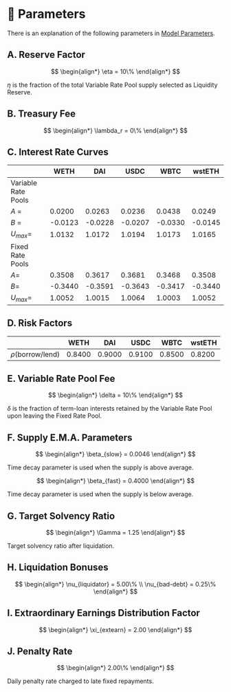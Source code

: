 # 🔢 Parameters

There is an explanation of the following parameters in [Model Parameters](../getting-started/math-paper.md#model-parameters).

## A. Reserve Factor

$$
\begin{align*}
  \eta = 10\%
\end{align*}
$$

$\eta$ is the fraction of the total Variable Rate Pool supply selected as Liquidity Reserve.

## B. Treasury Fee

$$
\begin{align*}
  \lambda_r = 0\%
\end{align*}
$$

## C. Interest Rate Curves

|                     | WETH    | DAI     | USDC    | WBTC    | wstETH  |
| ------------------- | ------- | ------- | ------- | ------- | ------- |
| Variable Rate Pools |         |         |         |         |         |
| $A$ =             | 0.0200  | 0.0263  | 0.0236  | 0.0438  | 0.0249  |
| $B$ =             | -0.0123 | -0.0228 | -0.0207 | -0.0330 | -0.0145 |
|  $U_{max}$=       | 1.0132  | 1.0172  | 1.0194  | 1.0173  | 1.0165  |
| Fixed Rate Pools    |         |         |         |         |         |
| $A$=              | 0.3508  | 0.3617  | 0.3681  | 0.3468  | 0.3508  |
| $B$=              | -0.3440 | -0.3591 | -0.3643 | -0.3417 | -0.3440 |
| $U_{max}$=        | 1.0052  | 1.0015  | 1.0064  | 1.0003  | 1.0052  |

## D. Risk Factors

|                        | WETH   | DAI    | USDC   | WBTC   | wstETH |
| ---------------------- | ------ | ------ | ------ | ------ | ------ |
|  $\rho$(borrow/lend) | 0.8400 | 0.9000 | 0.9100 | 0.8500 | 0.8200 |

## E. Variable Rate Pool Fee

$$
\begin{align*}
  \delta = 10\%
\end{align*}
$$

$\delta$ is the fraction of term-loan interests retained by the Variable Rate Pool upon leaving the Fixed Rate Pool.

## F. Supply E.M.A. Parameters

$$
\begin{align*}
  \beta_{slow} = 0.0046
\end{align*}
$$

Time decay parameter is used when the supply is above average.

$$
\begin{align*}
  \beta_{fast} = 0.4000
\end{align*}
$$

Time decay parameter is used when the supply is below average.

## G. Target Solvency Ratio

$$
\begin{align*}
  \Gamma = 1.25
\end{align*}
$$

Target solvency ratio after liquidation.

## H. Liquidation Bonuses

$$
\begin{align*}
  \nu_{liquidator} = 5.00\% \\
  \nu_{bad-debt} = 0.25\%
\end{align*}
$$

## I. Extraordinary Earnings Distribution Factor

$$
\begin{align*}
  \xi_{extearn} = 2.00
\end{align*}
$$

## J. Penalty Rate

$$
\begin{align*}
  2.00\%
\end{align*}
$$

Daily penalty rate charged to late fixed repayments.
